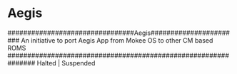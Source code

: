 # Aegis
################################Aegis#######################
An initiative to port Aegis App from Mokee OS to other CM based ROMS 
###############################################################
Halted | Suspended